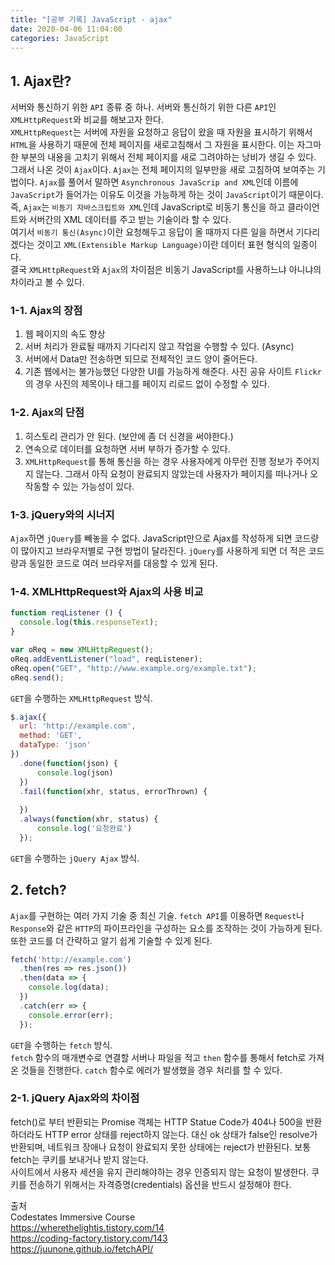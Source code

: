 ```yaml
---
title: "[공부 기록] JavaScript - ajax"
date: 2020-04-06 11:04:00
categories: JavaScript
---
```


## 1. Ajax란?
서버와 통신하기 위한 `API` 종류 중 하나. 서버와 통신하기 위한 다른 `API`인 `XMLHttpRequest`와 비교를 해보고자 한다.  
`XMLHttpRequest`는 서버에 자원을 요청하고 응답이 왔을 때 자원을 표시하기 위해서 `HTML`을 사용하기 때문에 전체 페이지를 새로고침해서 그 자원을 표시한다. 이는 자그마한 부분의 내용을 고치기 위해서 전체 페이지를 새로 그려야하는 낭비가 생길 수 있다.  
그래서 나온 것이 `Ajax`이다. `Ajax`는 전체 페이지의 일부만을 새로 고침하여 보여주는 기법이다. `Ajax`를 풀어서 말하면 `Asynchronous JavaScrip and XML`인데 이름에 `JavaScript`가 들어가는 이유도 이것을 가능하게 하는 것이 `JavaScript`이기 때문이다.  
즉, `Ajax`는 `비동기 자바스크립트와 XML`인데 JavaScript로 비동기 통신을 하고 클라이언트와 서버간의 XML 데이터를 주고 받는 기술이라 할 수 있다.  
여기서 `비동기 통신(Async)`이란 요청해두고 응답이 올 때까지 다른 일을 하면서 기다리겠다는 것이고 `XML(Extensible Markup Language)`이란 데이터 표현 형식의 일종이다.  
결국 `XMLHttpRequest`와 `Ajax`의 차이점은 비동기 JavaScript를 사용하느냐 아니냐의 차이라고 볼 수 있다.  

### 1-1. Ajax의 장점
1. 웹 페이지의 속도 향상  
2. 서버 처리가 완료될 때까지 기다리지 않고 작업을 수행할 수 있다. (Async)  
3. 서버에서 Data만 전송하면 되므로 전체적인 코드 양이 줄어든다.  
4. 기존 웹에서는 불가능했던 다양한 UI를 가능하게 해준다. 사진 공유 사이트 `Flickr`의 경우 사진의 제목이나 태그를 페이지 리로드 없이 수정할 수 있다.  

### 1-2. Ajax의 단점
1. 히스토리 관리가 안 된다. (보안에 좀 더 신경을 써야한다.)  
2. 연속으로 데이터를 요청하면 서버 부하가 증가할 수 있다.  
3. `XMLHttpRequest`를 통해 통신을 하는 경우 사용자에게 아무런 진행 정보가 주어지지 않는다. 그래서 아직 요청이 완료되지 않았는데 사용자가 페이지를 떠나거나 오작동할 수 있는 가능성이 있다.  

### 1-3. jQuery와의 시너지
`Ajax`하면 `jQuery`를 빼놓을 수 없다. JavaScript만으로 Ajax를 작성하게 되면 코드량이 많아지고 브라우저별로 구현 방법이 달라진다. `jQuery`를 사용하게 되면 더 적은 코드량과 동일한 코드로 여러 브라우저를 대응할 수 있게 된다.  

### 1-4. XMLHttpRequest와 Ajax의 사용 비교
```js
function reqListener () {
  console.log(this.responseText);
}

var oReq = new XMLHttpRequest();
oReq.addEventListener("load", reqListener);
oReq.open("GET", "http://www.example.org/example.txt");
oReq.send();
```
`GET`을 수행하는 `XMLHttpRequest` 방식.

```js
$.ajax({
  url: 'http://example.com',
  method: 'GET',
  dataType: 'json'
})
  .done(function(json) {
      console.log(json)
  })
  .fail(function(xhr, status, errorThrown) {
  
  })
  .always(function(xhr, status) {
      console.log('요청완료')
  });
```
`GET`을 수행하는 `jQuery Ajax` 방식.  

## 2. fetch?
`Ajax`를 구현하는 여러 가지 기술 중 최신 기술.
`fetch API`를 이용하면 `Request`나 `Response`와 같은 `HTTP`의 파이프라인을 구성하는 요소를 조작하는 것이 가능하게 된다. 또한 코드를 더 간략하고 알기 쉽게 기술할 수 있게 된다.  
```js
fetch('http://example.com')
  .then(res => res.json())
  .then(data => {
    console.log(data);
  })
  .catch(err => {
    console.error(err);
  });
```
`GET`을 수행하는 `fetch` 방식.  
`fetch` 함수의 매개변수로 연결할 서버나 파일을 적고 `then` 함수를 통해서 fetch로 가져온 것들을 진행한다. `catch` 함수로 에러가 발생했을 경우 처리를 할 수 있다.

### 2-1. jQuery Ajax와의 차이점
fetch()로 부터 반환되는 Promise 객체는 HTTP Statue Code가 404나 500을 반환하더라도 HTTP error 상태를 reject하지 않는다. 대신 ok 상태가 false인 resolve가 반환되며, 네트워크 장애나 요청이 완료되지 못한 상태에는 reject가 반환된다.
보통 fetch는 쿠키를 보내거나 받지 않는다.  
사이트에서 사용자 세션을 유지 관리해야하는 경우 인증되지 않는 요청이 발생한다. 쿠키를 전송하기 위해서는 자격증명(credentials) 옵션을 반드시 설정해야 한다.  


출처  
Codestates Immersive Course  
<https://wherethelightis.tistory.com/14>  
<https://coding-factory.tistory.com/143>  
<https://juunone.github.io/fetchAPI/>  
